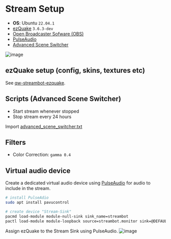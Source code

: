 # Stream Setup

* **OS**: Ubuntu `22.04.1`
* [ezQuake](https://ezquake.com/) `3.6.3-dev`
* [Open Broadcaster Sofware (OBS)](https://obsproject.com/)
* [PulseAudio](https://www.freedesktop.org/wiki/Software/PulseAudio/)
* [Advanced Scene Switcher](https://obsproject.com/forum/resources/advanced-scene-switcher.395/)

![image](https://github.com/vikpe/qw-streambot/assets/1616817/bb44ea3b-ff0a-4867-9baf-b2c735ac8126)

## ezQuake setup (config, skins, textures etc)

See [qw-streambot-ezquake](https://github.com/vikpe/qw-streambot-ezquake).

## Scripts (Advanced Scene Switcher)

* Start stream whenever stopped
* Stop stream every 24 hours

Import [advanced_scene_switcher.txt](./advanced_scene_switcher.txt)

## Filters

* Color Correction: `gamma 0.4`

## Virtual audio device

Create a dedicated virtual audio device using [PulseAudio](https://wiki.archlinux.org/title/PulseAudio/Examples) for
audio to include in the stream.

```sh
# install PulseAdio
sudo apt install pavucontrol

# create device "Stream-Sink"
pacmd load-module module-null-sink sink_name=streambot
pactl load-module module-loopback source=streambot.monitor sink=@DEFAULT_SINK@
```

Assign ezQuake to the Stream Sink using PulseAudio.
![image](https://github.com/vikpe/qw-streambot/assets/1616817/3df7a49c-91fd-43f6-bfc5-947be6656e18)
